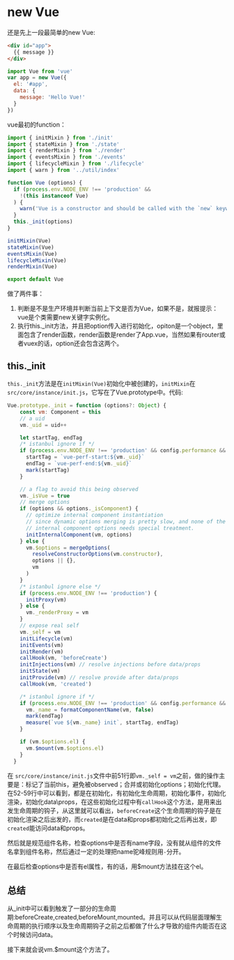 # new Vue

还是先上一段最简单的new Vue:

```html
<div id="app">
  {{ message }}
</div>
```



```javascript
import Vue from 'vue'
var app = new Vue({
  el: '#app',
  data: {
    message: 'Hello Vue!'
  }
})
```



vue最初的function：

```javascript
import { initMixin } from './init'
import { stateMixin } from './state'
import { renderMixin } from './render'
import { eventsMixin } from './events'
import { lifecycleMixin } from './lifecycle'
import { warn } from '../util/index'

function Vue (options) {
  if (process.env.NODE_ENV !== 'production' &&
    !(this instanceof Vue)
  ) {
    warn('Vue is a constructor and should be called with the `new` keyword')
  }
  this._init(options)
}

initMixin(Vue)
stateMixin(Vue)
eventsMixin(Vue)
lifecycleMixin(Vue)
renderMixin(Vue)

export default Vue
```

做了两件事：

1. 判断是不是生产环境并判断当前上下文是否为Vue，如果不是，就报提示：vue是个类需要new关键字实例化。
2. 执行this._init方法，并且把option传入进行初始化，opiton是一个object，里面包含了render函数，render函数是render了App.vue，当然如果有router或者vuex的话，option还会包含这两个。

## this._init

`this._init`方法是在`initMixin(Vue)`初始化中被创建的，`initMixin`在`src/core/instance/init.js`，它写在了Vue.prototype中。代码:

```javascript
Vue.prototype._init = function (options?: Object) {
    const vm: Component = this
    // a uid
    vm._uid = uid++

    let startTag, endTag
    /* istanbul ignore if */
    if (process.env.NODE_ENV !== 'production' && config.performance && mark) {
      startTag = `vue-perf-start:${vm._uid}`
      endTag = `vue-perf-end:${vm._uid}`
      mark(startTag)
    }

    // a flag to avoid this being observed
    vm._isVue = true
    // merge options
    if (options && options._isComponent) {
      // optimize internal component instantiation
      // since dynamic options merging is pretty slow, and none of the
      // internal component options needs special treatment.
      initInternalComponent(vm, options)
    } else {
      vm.$options = mergeOptions(
        resolveConstructorOptions(vm.constructor),
        options || {},
        vm
      )
    }
    /* istanbul ignore else */
    if (process.env.NODE_ENV !== 'production') {
      initProxy(vm)
    } else {
      vm._renderProxy = vm
    }
    // expose real self
    vm._self = vm
    initLifecycle(vm)
    initEvents(vm)
    initRender(vm)
    callHook(vm, 'beforeCreate')
    initInjections(vm) // resolve injections before data/props
    initState(vm)
    initProvide(vm) // resolve provide after data/props
    callHook(vm, 'created')

    /* istanbul ignore if */
    if (process.env.NODE_ENV !== 'production' && config.performance && mark) {
      vm._name = formatComponentName(vm, false)
      mark(endTag)
      measure(`vue ${vm._name} init`, startTag, endTag)
    }

    if (vm.$options.el) {
      vm.$mount(vm.$options.el)
    }
  }
```

在 `src/core/instance/init.js`文件中前51行即`vm._self = vm`之前，做的操作主要是：标记了当前this，避免被observed；合并或初始化options；初始化代理。在52-59行中可以看到，都是在初始化，有初始化生命周期，初始化事件，初始化渲染，初始化data\props，在这些初始化过程中有`callHook`这个方法，是用来出发生命周期的钩子，从这里就可以看出，`beforeCreate`这个生命周期的钩子是在初始化渲染之后出发的，而`created`是在data和props都初始化之后再出发，即`created`能访问data和props。

然后就是规范组件名称，检查options中是否有name字段，没有就从组件的文件名拿到组件名称，然后通过一定的处理把name驼峰规则用`-`分开。

在最后检查options中是否有el属性，有的话，用$mount方法挂在这个el。

## 总结

从_init中可以看到触发了一部分的生命周期:beforeCreate,created,beforeMount,mounted。并且可以从代码层面理解生命周期的执行顺序以及生命周期钩子之前之后都做了什么才导致的组件内能否在这个时候访问data。

接下来就会说vm.$mount这个方法了。